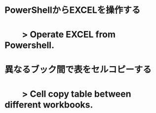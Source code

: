 # PowerShellからEXCELを操作する
# 　　> Operate EXCEL from Powershell. 

# 異なるブック間で表をセルコピーする
# 　　> Cell copy table between different workbooks.
